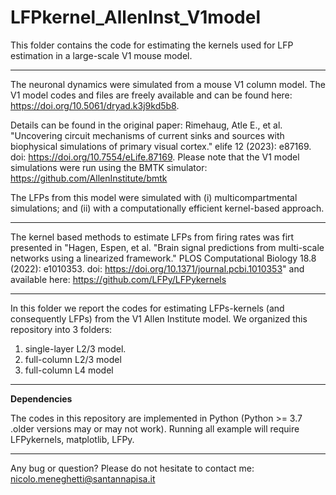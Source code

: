# LFPkernel_AllenInst_V1model
This folder contains the code for estimating the kernels used for LFP estimation in a large-scale V1 mouse model.

------------------------------

The neuronal dynamics were simulated from a mouse V1 column model. The V1 model codes and files are freely available and can be found here: https://doi.org/10.5061/dryad.k3j9kd5b8. 

Details can be found in the original paper: Rimehaug, Atle E., et al. "Uncovering circuit mechanisms of current sinks and sources with biophysical simulations of primary visual cortex." elife 12 (2023): e87169. doi: https://doi.org/10.7554/eLife.87169. Please note that the V1 model simulations were run using the BMTK simulator: https://github.com/AllenInstitute/bmtk


The LFPs from this model were simulated with (i) multicompartmental simulations; and (ii) with a computationally efficient kernel-based approach. 


------------------------------

The kernel based methods to estimate LFPs from firing rates was firt presented in "Hagen, Espen, et al. "Brain signal predictions from multi-scale networks using a linearized framework." PLOS Computational Biology 18.8 (2022): e1010353. doi: https://doi.org/10.1371/journal.pcbi.1010353" and available here: https://github.com/LFPy/LFPykernels

------------------------------

In this folder we report the codes for estimating LFPs-kernels (and consequently LFPs) from the V1 Allen Institute model. We organized this repository into 3 folders: 
1) single-layer L2/3 model.
2) full-column L2/3 model
3) full-column L4 model


----------------------------------
**Dependencies**

The codes in this repository are implemented in Python (Python >= 3.7 .older versions may or may not work). 
Running all example will require LFPykernels, matplotlib, LFPy.


------------------------------------------
Any bug or question? Please do not hesitate to contact me: nicolo.meneghetti@santannapisa.it
